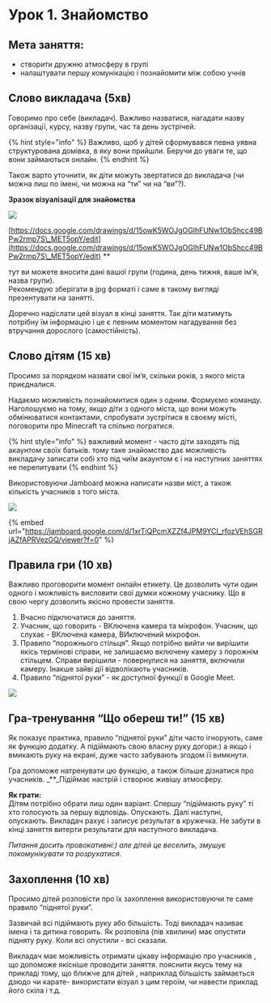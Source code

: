 # Урок 1. Знайомство

## Мета заняття:

* створити дружню атмосферу в групі
* налаштувати першу комунікацію і познайомити між собою учнів

## **Слово викладача (5хв)**

Говоримо про себе (викладач). Важливо назватися, нагадати назву організації, курсу, назву групи, час та день зустрічей.

{% hint style="info" %}
Важливо, щоб у дітей сформувався певна уявна структурована домівка, в яку вони прийшли. Беручи до уваги те, що вони займаються онлайн.
{% endhint %}

Також варто уточнити, як діти можуть звертатися до викладача (чи можна лиш по імені, чи можна на “ти” чи на “ви”?).

**Зразок візуалізації для знайомства**

![](../../.gitbook/assets/lesson-1\_introdiction.jpg)

[https://docs.google.com/drawings/d/15owK5WOJgOGlhFUNw1ObShcc49BPw2rmp7S\_MET5opY/edit](https://docs.google.com/drawings/d/15owK5WOJgOGlhFUNw1ObShcc49BPw2rmp7S\_MET5opY/edit) _\*\*_

тут ви можете вносити дані вашої групи (година, день тижня, ваше ім’я, назва групи).\
Рекомендую зберігати в jpg форматі і саме в такому вигляді презентувати на занятті.

Доречно надіслати цей візуал в кінці заняття. Так діти матимуть потрібну їм інформацію і це є певним моментом нагадування без втручання дорослого (самостійність).

## **Слово дітям (15 хв)**

Просимо за порядком назвати свої ім’я, скільки років, з якого міста приєдналися.

Надаємо можливість познайомитися один з одним. Формуємо команду. Наголошуємо на тому, якщо діти з одного міста, що вони можуть обмінюватися контактами, спробувати зустрітися в своєму місті, поговорити про Minecraft та спільно погратися.

{% hint style="info" %}
важливий момент - часто діти заходять під акаунтом своїх батьків. тому таке знайомство дає можливість викладачу записати собі хто під чиїм акаунтом є і на наступних заняттях не перепитувати
{% endhint %}

Використовуючи Jamboard можна написати назви міст, а також кількість учасників з того міста.

![](../../.gitbook/assets/lesson-1\_cities.png)

{% embed url="https://jamboard.google.com/d/1xrTiQPcmXZZf4JPM9YCI_rfozVEhSGRjAZfAPRVezGQ/viewer?f=0" %}

## **Правила гри (10 хв)**

Важливо проговорити момент онлайн етикету. Це дозволить чути один одного і можливість висловити свої думки кожному учаснику. Що в свою чергу дозволить якісно провести заняття.

1. Вчасно підключатися до заняття.&#x20;
2. Учасник, що говорить - ВКлючена камера та мікрофон. Учасник, що слухає - ВКлючена камера, ВИключений мікрофон.&#x20;
3. Правило “порожнього стільця”.  Якщо потрібно вийти чи вирішити якісь термінові справи, не залишаємо включену камеру з порожнім стільцем. Справи вирішили - повернулися на заняття, включили камеру. Інакше зайві дії відволікають учасників.&#x20;
4. Правило “піднятої руки” - як доступної функції в Google Meet.&#x20;

![](../../.gitbook/assets/lesson-1\_rules.jpg)

## **Гра-тренування “Що обереш ти!” (15 хв)**

Як показує практика, правило “піднятої руки” діти часто ігнорують, саме як функцію додатку. А підіймають свою власну руку догори:) а якщо і вмикають руку на екрані, дуже часто забувають згодом її вимкнути.

Гра допоможе натренувати цю функцію, а також більше дізнатися про учасників. _\*\*_Підіймає настрій і створює живішу атмосферу.

**Як грати:**\
Дітям потрібно обрати лиш один варіант. Спершу “підіймають руку” ті хто голосують за першу відповідь. Опускають. Далі наступні, опускають. Викладач рахує і записує результат в кружечка. Не забути в кінці заняття витерти результати для наступного викладача.

_Питання досить провокативні:) але дітей це веселить, змушує покомунікувати та розрухатися._

## Захоплення (10 хв)

Просимо дітей розповісти про їх захоплення використовуючи те саме правило “піднятої руки”.

Зазвичай всі підіймають руку або більшість. Тоді викладач називає імена і та дитина говорить. Як розповіла (пів хвилини) має опустити підняту руку. Коли всі опустили - всі сказали.

Викладач має можливість отримати цікаву інформацію про учасників , що допоможе якісніше проводити заняття. пояснити якусь тему на прикладі тому, що ближче для дітей , наприклад більшість займається дзюдо чи карате- використати візуал з цим героїм, чи навести приклад його скіла і т.д.
